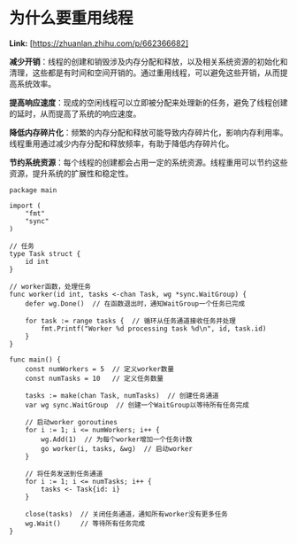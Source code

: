 # 为什么要重用线程



 **Link:** [https://zhuanlan.zhihu.com/p/662366682]



**减少开销**：线程的创建和销毁涉及内存分配和释放，以及相关系统资源的初始化和清理，这些都是有时间和空间开销的。通过重用线程，可以避免这些开销，从而提高系统效率。

**提高响应速度**：现成的空闲线程可以立即被分配来处理新的任务，避免了线程创建的延时，从而提高了系统的响应速度。

**降低内存碎片化**：频繁的内存分配和释放可能导致内存碎片化，影响内存利用率。线程重用通过减少内存分配和释放频率，有助于降低内存碎片化。

**节约系统资源**：每个线程的创建都会占用一定的系统资源。线程重用可以节约这些资源，提升系统的扩展性和稳定性。

```
package main

import (
	"fmt"
	"sync"
)

// 任务
type Task struct {
	id int
}

// worker函数，处理任务
func worker(id int, tasks <-chan Task, wg *sync.WaitGroup) {
	defer wg.Done()  // 在函数退出时，通知WaitGroup一个任务已完成

	for task := range tasks {  // 循环从任务通道接收任务并处理
		fmt.Printf("Worker %d processing task %d\n", id, task.id)
	}
}

func main() {
	const numWorkers = 5  // 定义worker数量
	const numTasks = 10   // 定义任务数量

	tasks := make(chan Task, numTasks)  // 创建任务通道
	var wg sync.WaitGroup  // 创建一个WaitGroup以等待所有任务完成

	// 启动worker goroutines
	for i := 1; i <= numWorkers; i++ {
		wg.Add(1)  // 为每个worker增加一个任务计数
		go worker(i, tasks, &wg)  // 启动worker
	}

	// 将任务发送到任务通道
	for i := 1; i <= numTasks; i++ {
		tasks <- Task{id: i}
	}

	close(tasks)  // 关闭任务通道，通知所有worker没有更多任务
	wg.Wait()     // 等待所有任务完成
}

```
